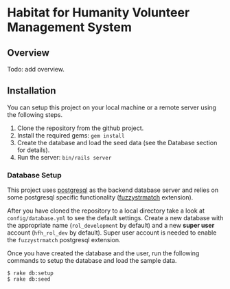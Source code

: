 # Habitat for Humanity Volunteer Management System

## Overview

Todo: add overview.

## Installation

You can setup this project on your local machine or a remote server using the following steps.

1. Clone the repository from the github project.
2. Install the required gems: `gem install`
3. Create the database and load the seed data (see the Database section for details).
4. Run the server: `bin/rails server`

### Database Setup

This project uses [postgresql](https://www.postgresql.org/) as the backend database server and relies on some postgresql specific functionality ([fuzzystrmatch](https://www.postgresql.org/docs/9.1/static/fuzzystrmatch.html) extension).

After you have cloned the repository to a local directory take a look at `config/database.yml` to see the default settings.  Create a new database with the appropriate name (`rol_development` by default) and a new **super user** account (`hfh_rol_dev` by default).  Super user account is needed to enable the `fuzzystrmatch` postgresql extension.

Once you have created the database and the user, run the following commands to setup the database and load the sample data.

    $ rake db:setup
    $ rake db:seed
